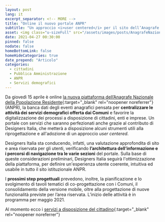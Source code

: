 ```yaml
---
layout: post
lang: it
excerpt_separator: <!-- MORE -->
title: "Online il nuovo portale ANPR"
subtitle: "Un approccio <i>user centered</i> per il sito dell’Anagrafe Nazionale della Popolazione Residente"
asset: <img class="u-sizeFull" src="/assets/images/posts/AnagrafeNazionalePopolazioneResidente.png" alt="Immagine decorativa, evocazione servizi digitali a misura di cittadino" />
date: 2021-04-27 00:30:00
pinned: false
nodate: false
homeBottomLink: false
homeHideCategories: true
date_prepend: "Articolo"
categories:
  - cittadini
  - Pubblica Amministrazione
  - ANPR
  - Servizi demografici
---
```


Da giovedì 15 aprile è online [la nuova piattaforma dell’Anagrafe Nazionale della Popolazione Residente](https://www.anpr.interno.it/){:target="_blank" rel="noopener noreferrer"} (ANPR), la banca dati degli eventi anagrafici pensata per **centralizzare le attività dei servizi demografici offerta dai Comuni** e favorire la digitalizzazione dei processi a disposizione di cittadini, enti e imprese. Un portale con servizi che saranno perfezionati anche grazie al contributo di Designers Italia, che metterà a disposizione alcuni strumenti utili alla riprogettazione e all'adozione di un approccio *user centered*.

Designers Italia sta conducendo, infatti, una valutazione approfondita di sito e area riservata per gli utenti, verificando **l’architettura dell’informazione e i percorsi di navigazione tra le varie sezioni** del portale. Sulla base di queste considerazioni preliminari, Designers Italia seguirà l'ottimizzazione della piattaforma, per definire un'esperienza utente coerente, intuitiva ed usabile in tutto il sito istituzionale ANPR.

I **prossimi step progettuali** prevedono, inoltre, la pianificazione e lo svolgimento di tavoli tematici di co-progettazione con i Comuni, il consolidamento della versione mobile, oltre alla progettazione di nuove funzionalità previste per l’area riservata. L’inizio delle attività è in programma per maggio 2021.

Al momento ecco i [servizi a disposizione del cittadino](https://www.anpr.interno.it/servizi-al-cittadino/){:target="_blank" rel="noopener noreferrer"}

